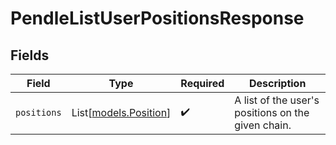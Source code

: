 # PendleListUserPositionsResponse


## Fields

| Field                                              | Type                                               | Required                                           | Description                                        |
| -------------------------------------------------- | -------------------------------------------------- | -------------------------------------------------- | -------------------------------------------------- |
| `positions`                                        | List[[models.Position](../models/position.md)]     | :heavy_check_mark:                                 | A list of the user's positions on the given chain. |